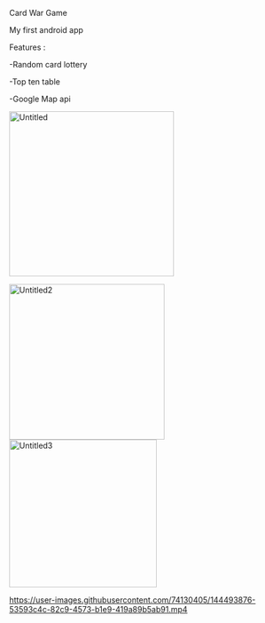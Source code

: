 Card War Game 
 
 My first android app 
 
 
 Features :
 
-Random card lottery 


-Top ten table


-Google Map api 





<img width="297" alt="Untitled" src="https://user-images.githubusercontent.com/74130405/144494129-baada728-0701-4993-b754-10b1946d4a11.png">


<img width="280" alt="Untitled2" src="https://user-images.githubusercontent.com/74130405/144494145-d7106331-5d1b-4a62-bcf6-27ee9c788fc5.png"><img width="266" alt="Untitled3" src="https://user-images.githubusercontent.com/74130405/144494152-17afef5e-4ac9-4f89-904e-6764178dceff.png">




https://user-images.githubusercontent.com/74130405/144493876-53593c4c-82c9-4573-b1e9-419a89b5ab91.mp4


